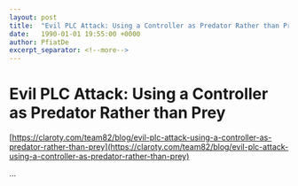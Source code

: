 ```yaml
---
layout: post
title:  "Evil PLC Attack: Using a Controller as Predator Rather than Prey"
date:   1990-01-01 19:55:00 +0000
author: PfiatDe
excerpt_separator: <!--more-->
---
```


# Evil PLC Attack: Using a Controller as Predator Rather than Prey
[https://claroty.com/team82/blog/evil-plc-attack-using-a-controller-as-predator-rather-than-prey](https://claroty.com/team82/blog/evil-plc-attack-using-a-controller-as-predator-rather-than-prey)

...
<!--more-->
